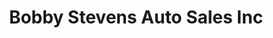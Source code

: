 ---
title: "Bobby Stevens Auto Sales Inc"
url: /goldsboro/bobby-stevens-auto-sales-inc/
shop: car
---